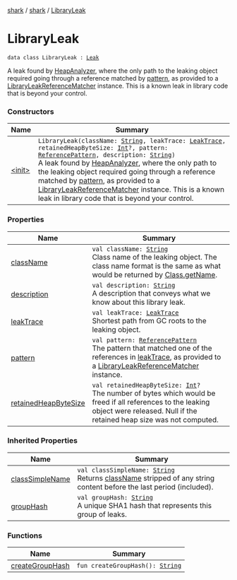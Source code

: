 [shark](../../index.md) / [shark](../index.md) / [LibraryLeak](./index.md)

# LibraryLeak

`data class LibraryLeak : `[`Leak`](../-leak/index.md)

A leak found by [HeapAnalyzer](../-heap-analyzer/index.md), where the only path to the leaking object required going
through a reference matched by [pattern](pattern.md), as provided to a [LibraryLeakReferenceMatcher](../-library-leak-reference-matcher/index.md)
instance. This is a known leak in library code that is beyond your control.

### Constructors

| Name | Summary |
|---|---|
| [&lt;init&gt;](-init-.md) | `LibraryLeak(className: `[`String`](https://kotlinlang.org/api/latest/jvm/stdlib/kotlin/-string/index.html)`, leakTrace: `[`LeakTrace`](../-leak-trace/index.md)`, retainedHeapByteSize: `[`Int`](https://kotlinlang.org/api/latest/jvm/stdlib/kotlin/-int/index.html)`?, pattern: `[`ReferencePattern`](../-reference-pattern/index.md)`, description: `[`String`](https://kotlinlang.org/api/latest/jvm/stdlib/kotlin/-string/index.html)`)`<br>A leak found by [HeapAnalyzer](../-heap-analyzer/index.md), where the only path to the leaking object required going through a reference matched by [pattern](pattern.md), as provided to a [LibraryLeakReferenceMatcher](../-library-leak-reference-matcher/index.md) instance. This is a known leak in library code that is beyond your control. |

### Properties

| Name | Summary |
|---|---|
| [className](class-name.md) | `val className: `[`String`](https://kotlinlang.org/api/latest/jvm/stdlib/kotlin/-string/index.html)<br>Class name of the leaking object. The class name format is the same as what would be returned by [Class.getName](https://docs.oracle.com/javase/6/docs/api/java/lang/Class.html#getName()). |
| [description](description.md) | `val description: `[`String`](https://kotlinlang.org/api/latest/jvm/stdlib/kotlin/-string/index.html)<br>A description that conveys what we know about this library leak. |
| [leakTrace](leak-trace.md) | `val leakTrace: `[`LeakTrace`](../-leak-trace/index.md)<br>Shortest path from GC roots to the leaking object. |
| [pattern](pattern.md) | `val pattern: `[`ReferencePattern`](../-reference-pattern/index.md)<br>The pattern that matched one of the references in [leakTrace](leak-trace.md), as provided to a [LibraryLeakReferenceMatcher](../-library-leak-reference-matcher/index.md) instance. |
| [retainedHeapByteSize](retained-heap-byte-size.md) | `val retainedHeapByteSize: `[`Int`](https://kotlinlang.org/api/latest/jvm/stdlib/kotlin/-int/index.html)`?`<br>The number of bytes which would be freed if all references to the leaking object were released. Null if the retained heap size was not computed. |

### Inherited Properties

| Name | Summary |
|---|---|
| [classSimpleName](../-leak/class-simple-name.md) | `val classSimpleName: `[`String`](https://kotlinlang.org/api/latest/jvm/stdlib/kotlin/-string/index.html)<br>Returns [className](../-leak/class-name.md) stripped of any string content before the last period (included). |
| [groupHash](../-leak/group-hash.md) | `val groupHash: `[`String`](https://kotlinlang.org/api/latest/jvm/stdlib/kotlin/-string/index.html)<br>A unique SHA1 hash that represents this group of leaks. |

### Functions

| Name | Summary |
|---|---|
| [createGroupHash](create-group-hash.md) | `fun createGroupHash(): `[`String`](https://kotlinlang.org/api/latest/jvm/stdlib/kotlin/-string/index.html) |
